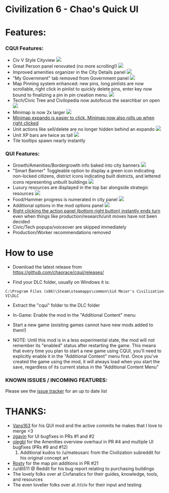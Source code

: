 # Civilization 6 - Chao's Quick UI

# Features:

### CQUI Features:

* Civ V Style Cityview
![](http://i.imgur.com/NpyJjVr.jpg)
* Great Person panel renovated (no more scrolling!)
![](http://i.imgur.com/FeRTxyh.jpg)
* Improved amenities organizer in the City Details panel
![](https://cloud.githubusercontent.com/assets/516977/19832411/0476c516-9dd8-11e6-8567-f0ba4305e415.png)
* "My Government" tab removed from Government panel
![](http://i.imgur.com/168ThOx.jpg)
* Map Pinning system enhanced: new pins, long pinlists are now scrollable, right click in pinlist to quickly delete pins, enter key now bound to finalizing a pin in pin creation menu.
![](http://i.imgur.com/IThYZcg.png)
* Tech/Civic Tree and Civilopedia now autofocus the searchbar on open
![](http://i.imgur.com/tPzNnv4.png)
* Minimap is now 2x larger
![](http://i.imgur.com/AyY8HeP.jpg)
* [Minimap expando is easier to click. Minimap now also rolls up when right clicked](https://gfycat.com/ElementaryRectangularGalago)
* Unit actions like sell/delete are no longer hidden behind an expando
![](http://i.imgur.com/x1xZtyY.png)
* Unit XP bars are twice as tall
![](http://i.imgur.com/TeWR0VA.png)
* Tile tooltips spawn nearly instantly

### QUI Features:

* Growth/Amenities/Bordergrowth  info baked into city banners
![](http://i.imgur.com/8CUJSB6.png)
* "Smart Banner" Toggleable option to display a green icon indicating non-locked citizens, district icons indicating built districts, and lettered icons representing unbuilt buildings
![](http://i.imgur.com/FEdJQ61.png)
* Luxury resources are displayed in the top bar alongside strategic resources
![](http://i.imgur.com/ebYO8l4.png)
* Food/Hammer progress is numerated in city panel
![](http://i.imgur.com/utZzpqJ.png)
* Additional options in the mod options panel
![](http://i.imgur.com/V94t5a9.png)
* [Right clicking the action panel (bottom right button) instantly ends turn](https://gfycat.com/PeacefulSpanishAfricanwildcat) even when things like production/research/unit moves have not been decided
* Civic/Tech popups/voiceover are skipped immediately
* Production/Worker recommendations removed

# How to use
* Download the latest release from
https://github.com/chaorace/cqui/releases/

* Find your DLC folder, usually on Windows it is:
```
C:\Program Files (x86)\Steam\steamapps\common\Sid Meier's Civilization VI\DLC
```

* Extract the "cqui" folder to the DLC folder

* In-Game: Enable the mod in the "Additional Content" menu

* Start a new game (existing games cannot have new mods added to them!)

* NOTE: Until this mod is in a less experimental state, the mod will not remember its "enabled" status after restarting the game. This means that every time you plan to start a new game using CQUI, you'll need to explicitly enable it in the "Additional Content" menu first. Once you've created the game using the mod, it will always load when you start the save, regardless of its current status in the "Additional Content Menu" 

### KNOWN ISSUES / INCOMING FEATURES:

Please see the [issue tracker](https://github.com/chaorace/cqui/issues) for an up to date list

# THANKS:
* [Vans163](https://github.com/vans163) for his QUI mod and the active commits he makes that I love to merge <3
* [zgavin](https://github.com/zgavin) for UI bugfixes in PRs #1 and #2
* [olegbl](https://github.com/olegbl) for the Amenities overview overhaul in PR #4 and multiple UI bugfixes (PRs #9 and #12)
  1. Additional kudos to /u/mateusarc from the Civilization subreddit for his original concept art
* [Rosty](https://github.com/Rosty) for the map pin additions in PR #21
* /u/dli511 @ Reddit for his bug report relating to purchasing buildings
* The lovely folks over at Civfanatics for their guides, knowledge, tools, and resources
* The even lovelier folks over at /r/civ for their input and testing
